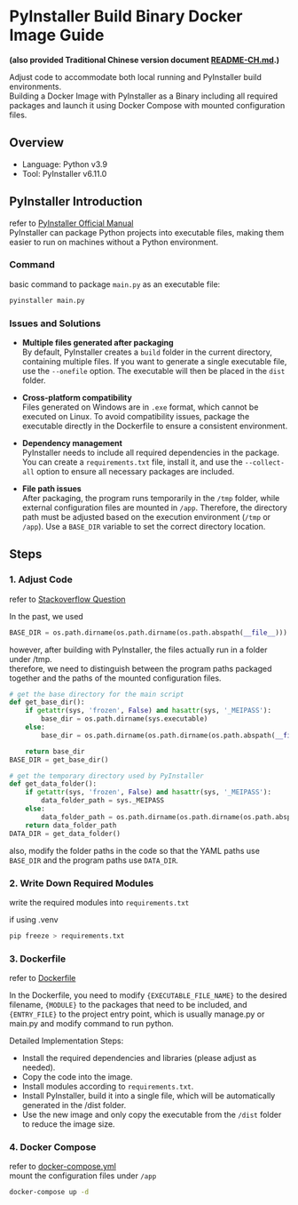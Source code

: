 # PyInstaller Build Binary Docker Image Guide

**(also provided Traditional Chinese version document [README-CH.md](README-CH.md).)**

Adjust code to accommodate both local running and PyInstaller build environments.  
Building a Docker Image with PyInstaller as a Binary including all required packages and launch it using Docker Compose with mounted configuration files.  



## Overview

- Language: Python v3.9
- Tool: PyInstaller v6.11.0

## PyInstaller Introduction

refer to [PyInstaller Official Manual](https://pyinstaller.org/en/stable/)  
PyInstaller can package Python projects into executable files, making them easier to run on machines without a Python environment.

### Command

basic command to package `main.py` as an executable file:
```sh
pyinstaller main.py
```

### Issues and Solutions

- **Multiple files generated after packaging**  
   By default, PyInstaller creates a `build` folder in the current directory, containing multiple files. If you want to generate a single executable file, use the `--onefile` option. The executable will then be placed in the `dist` folder.

- **Cross-platform compatibility**  
   Files generated on Windows are in `.exe` format, which cannot be executed on Linux. To avoid compatibility issues, package the executable directly in the Dockerfile to ensure a consistent environment.

- **Dependency management**  
   PyInstaller needs to include all required dependencies in the package. You can create a `requirements.txt` file, install it, and use the `--collect-all` option to ensure all necessary packages are included.

- **File path issues**  
   After packaging, the program runs temporarily in the `/tmp` folder, while external configuration files are mounted in `/app`. Therefore, the directory path must be adjusted based on the execution environment (`/tmp` or `/app`). Use a `BASE_DIR` variable to set the correct directory location.

## Steps

### 1. Adjust Code

refer to [Stackoverflow Question](https://stackoverflow.com/questions/70405069/pyinstaller-executable-saves-files-to-temp-folder)  

In the past, we used

```py
BASE_DIR = os.path.dirname(os.path.dirname(os.path.abspath(__file__)))
```

however, after building with PyInstaller, the files actually run in a folder under /tmp.  
therefore, we need to distinguish between the program paths packaged together and the paths of the mounted configuration files.

```py
# get the base directory for the main script
def get_base_dir():
    if getattr(sys, 'frozen', False) and hasattr(sys, '_MEIPASS'):
        base_dir = os.path.dirname(sys.executable)
    else:
        base_dir = os.path.dirname(os.path.dirname(os.path.abspath(__file__)))

    return base_dir
BASE_DIR = get_base_dir()

# get the temporary directory used by PyInstaller
def get_data_folder():
    if getattr(sys, 'frozen', False) and hasattr(sys, '_MEIPASS'):
        data_folder_path = sys._MEIPASS
    else:
        data_folder_path = os.path.dirname(os.path.dirname(os.path.abspath(__file__)))
    return data_folder_path
DATA_DIR = get_data_folder()
```

also, modify the folder paths in the code so that the YAML paths use `BASE_DIR` and the program paths use `DATA_DIR`.


### 2. Write Down Required Modules

write the required modules into `requirements.txt`  

if using .venv
```bash
pip freeze > requirements.txt
```

### 3. Dockerfile

refer to [Dockerfile](Dockerfile)  

In the Dockerfile, you need to modify `{EXECUTABLE_FILE_NAME}` to the desired filename, `{MODULE}` to the packages that need to be included, and `{ENTRY_FILE}` to the project entry point, which is usually manage.py or main.py and modify command to run python.  

Detailed Implementation Steps:  
- Install the required dependencies and libraries (please adjust as needed).
- Copy the code into the image.
- Install modules according to `requirements.txt`.
- Install PyInstaller, build it into a single file, which will be automatically generated in the /dist folder.
- Use the new image and only copy the executable from the `/dist` folder to reduce the image size.

### 4. Docker Compose

refer to [docker-compose.yml](docker-compose.yml)  
mount the configuration files under `/app`  

```bash
docker-compose up -d
```
